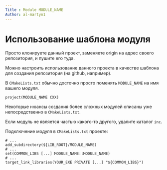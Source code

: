 ```yaml
---
Title : Module MODULE_NAME
Author: al-martyn1
---
```


# Использование шаблона модуля

Просто клонируете данный проект, заменяете origin на адрес своего репозитория, и пушите его туда.

Можно настроить использование данного проекта в качестве шаблона для создания репозитория (на github, например).

В `CMakeLists.txt` обычно досточно просто поменять `MODULE_NAME` на имя вашего модуля.
                                                                
```
project(MODULE_NAME CXX)
```

Некоторые нюансы создания более сложных модулей описаны уже непосредственно в `CMakeLists.txt`.

Если модуль не является частью какого-то другого, удалите каталог `inc`.

Подключение модуля в `CMakeLists.txt` проекте:

```
# ...
add_subdirectory(${LIB_ROOT}/MODULE_NAME)
# ...
set(COMMON_LIBS [...] MODULE_NAME::MODULE_NAME)
# ...
target_link_libraries(YOUR_EXE PRIVATE [...] "${COMMON_LIBS}")

```

